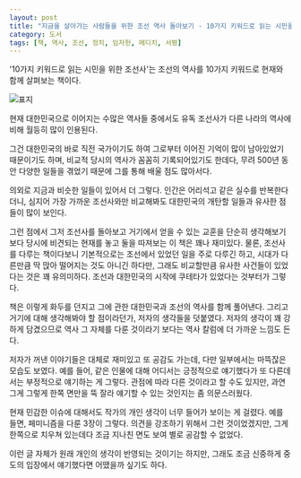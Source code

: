 ```yaml
---
layout: post
title: "지금을 살아가는 사람들을 위한 조선 역사 돌아보기 - 10가지 키워드로 읽는 시민을 위한 조선사"
category: 도서
tags: [책, 역사, 조선, 정치, 임자헌, 메디치, 서평]
---
```


'10가지 키워드로 읽는 시민을 위한 조선사'는
조선의 역사를 10가지 키워드로 현재와 함께 살펴보는 책이다.

![표지](https://lh3.googleusercontent.com/XMGSOfm6OoCi87bO3KsUUXvvWzYMkS7eCCL9N8nN7Nk2NSKguk0xPE_96mG6EDtMVQVspowtVX8fQQ=s480)

현재 대한민국으로 이어지는 수많은 역사들 중에서도
유독 조선사가 다른 나라의 역사에 비해
월등히 많이 인용된다.

그건 대한민국의 바로 직전 국가이기도 하여
그로부터 이어진 기억이 많이 남아있었기 때문이기도 하며,
비교적 당시의 역사가 꼼꼼히 기록되어있기도 한데다,
무려 500년 동안 다양한 일들을 겪었기 때문에
그를 통해 배울 점도 많아서다.

의외로 지금과 비슷한 일들이 있어서 더 그렇다.
인간은 어리석고 같은 실수를 반복한다더니,
심지어 가장 가까운 조선사와만 비교해봐도
대한민국의 개탄할 일들과 유사한 점들이 많이 보인다.

그런 점에서 그저 조선사를 돌아보고 거기에서 얻을 수 있는 교훈을 단순히 생각해보기보다
당시에 비견되는 현재를 놓고
둘을 따져보는 이 책은 꽤나 재미있다.
물론, 조선사를 다루는 책이다보니 기본적으로는 조선에서 있었던 일을 주로 다루긴 하고,
시대가 다른만큼 딱 맍아 떨어지는 것도 아니긴 하다만,
그래도 비교할만큼 유사한 사건들이 있었다는 것은 꽤 유의미하다.
조선과 대한민국의 시작에 쿠테타가 있었다는 것부터가 그렇다.

책은 이렇게 화두를 던지고 그에 관한 대한민국과 조선의 역사를 함께 풀어낸다.
그리고 거기에 대해 생각해봐야 할 점이라던가, 저자의 생각들을 덧붙였다.
저자의 생각이 꽤 강하게 담겼으므로 역사 그 자체를 다룬 것이라기 보다는
역사 칼럼에 더 가까운 느낌도 든다.

저자가 꺼낸 이야기들은 대체로 재미있고 또 공감도 가는데,
다만 일부에서는 마뜩잖은 모습도 보였다.
예를 들어, 같은 인물에 대해 어디서는 긍정적으로 얘기했다가 또 다른데서는 부정적으로 얘기하는 게 그렇다.
관점에 따라 다른 것이라고 할 수도 있지만,
과연 그게 그렇게 한쪽 면만을 뚝 잘라 얘기할 수 있는 것인지는 좀 의문스러웠다.

현재 민감한 이슈에 대해서도 작가의 개인 생각이 너무 들어가 보이는 게 걸렸다.
예를 들면, 페미니즘을 다룬 3장이 그렇다.
의견을 강조하기 위해서 그런 것이었겠지만,
그게 한쪽으로 치우쳐 있는데다 조금 지나친 면도 보여 별로 공감할 수 없었다.

이런 글 자체가 원래 개인의 생각이 반영되는 것이기는 하지만,
그래도 조금 신중하게 중도의 입장에서 얘기했다면 어땠을까 싶기도 하다.
